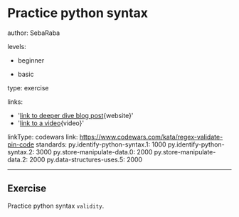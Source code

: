 # Practice python syntax
author: SebaRaba

levels:

  - beginner

  - basic


type: exercise

links:

  - '[link to deeper dive blog post](https://www.w3resource.com/python/python-syntax.php){website}'
  - '[link to a video](https://www.youtube.com/watch?v=oy4GOI9vn5M){video}'

linkType: codewars
link: https://www.codewars.com/kata/regex-validate-pin-code
standards:
  py.identify-python-syntax.1: 1000
  py.identify-python-syntax.2: 3000
  py.store-manipulate-data.0: 2000
  py.store-manipulate-data.2: 2000
  py.data-structures-uses.5: 2000

---
## Exercise

Practice python syntax `validity`.
